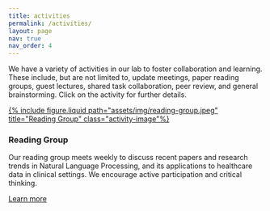```yaml
---
title: activities
permalink: /activities/
layout: page
nav: true
nav_order: 4
---
```


We have a variety of activities in our lab to foster collaboration and learning. These include, but are not limited to, update meetings, paper reading groups, guest lectures, shared task collaboration, peer review, and general brainstorming. Click on the activity for further details.

<div class="activity">
  <a href="/reading-group-meetings/"> 
    {% include figure.liquid path="assets/img/reading-group.jpeg" title="Reading Group" class="activity-image"%}
    <!-- <img src="assets/img/reading-group.jpeg" alt="Reading Group Image" class="activity-image"> -->
  </a>
  <div class="activity-content">
    <h3>Reading Group</h3>
    <p>Our reading group meets weekly to discuss recent papers and research trends in Natural Language Processing, and its applications to healthcare data in clinical settings. We encourage active participation and critical thinking.</p>
    <a href="/reading-group-meetings/">Learn more</a>
  </div>
</div>

<!-- <div class="activity">
  <a href="/activity2/">
    <img src="/images/activity2.jpg" alt="Activity 2 Image" class="activity-image">
  </a>
  <div class="activity-content">
    <h3>Activity 2</h3>
    <p>Brief description of Activity 2.</p>
    <a href="/activity2/">Learn more</a>
  </div>
</div> -->

